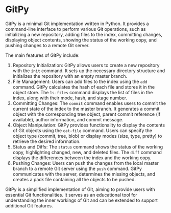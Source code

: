 # GitPy

GitPy is a minimal Git implementation written in Python. It provides a command-line interface to perform various Git operations, such as initializing a new repository, adding files to the index, committing changes, displaying object contents, showing the status of the working copy, and pushing changes to a remote Git server.

The main features of GitPy include:
1. Repository Initialization: GitPy allows users to create a new repository with the `init` command. It sets up the necessary directory structure and initializes the repository with an empty master branch.
2. File Management: Users can add files to the index using the `add` command. GitPy calculates the hash of each file and stores it in the object store. The `ls-files` command displays the list of files in the index, along with their mode, hash, and stage number.
3. Committing Changes: The `commit` command enables users to commit the current state of the index to the master branch. It generates a commit object with the corresponding tree object, parent commit reference (if available), author information, and commit message.
4. Object Manipulation: GitPy provides functionality to display the contents of Git objects using the `cat-file` command. Users can specify the object type (commit, tree, blob) or display modes (size, type, pretty) to retrieve the desired information.
5. Status and Diffs: The `status` command shows the status of the working copy, highlighting changed, new, and deleted files. The `diff` command displays the differences between the index and the working copy.
6. Pushing Changes: Users can push the changes from the local master branch to a remote Git server using the `push` command. GitPy communicates with the server, determines the missing objects, and creates a pack file containing all the objects to be pushed.

GitPy is a simplified implementation of Git, aiming to provide users with essential Git functionalities. It serves as an educational tool for understanding the inner workings of Git and can be extended to support additional Git features.
